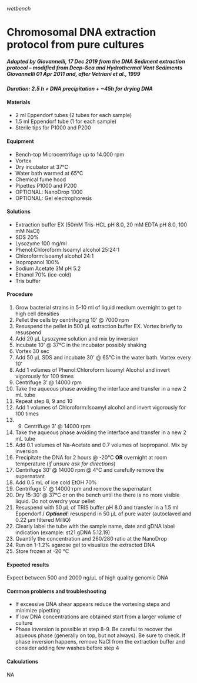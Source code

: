 _wetbench_
# Chromosomal DNA extraction protocol from pure cultures

##### Adapted by *Giovannelli, 17 Dec 2019* from the DNA Sediment extraction protocol – modified from Deep-Sea and Hydrothermal Vent Sediments *Giovannelli 01 Apr 2011* and, after *Vetriani et al., 1999*

***Duration: 2.5 h + DNA precipitation + ~45h for drying DNA***

#### Materials
- 2 ml Eppendorf tubes (2 tubes for each sample)
- 1.5 ml Eppendorf tube (1 for each sample)
- Sterile tips for P1000 and P200

#### Equipment
- Bench-top Microcentrifuge up to 14.000 rpm
- Vortex
- Dry incubator at 37°C
- Water bath warmed at 65°C
- Chemical fume hood
- Pipettes P1000 and P200
- OPTIONAL: NanoDrop 1000
- OPTIONAL: Gel electrophoresis

#### Solutions
- Extraction buffer EX (50mM Tris-HCL pH 8.0, 20 mM EDTA pH 8.0, 100 mM NaCl)
- SDS 20%
- Lysozyme 100 mg/ml
- Phenol:Chloroform:Isoamyl alcohol 25:24:1
- Chloroform:Isoamyl alcohol 24:1
- Isopropanol 100%
- Sodium Acetate 3M pH  5.2
- Ethanol 70% (ice-cold)
- Tris buffer

#### Procedure
1. Grow bacterial strains in 5-10 ml of liquid medium overnight to get to high cell densities
2. Pellet the cells by centrifuging 10' @ 7000 rpm
3. Resuspend the pellet in 500 µL extraction buffer EX. Vortex briefly to resuspend
4. Add 20 µL Lysozyme solution and mix by inversion
5. Incubate 10' @ 37°C in the incubator possibly shaking
6. Vortex 30 sec
7. Add 50 µL SDS and incubate 30' @ 65°C in the water bath. Vortex every 10'
8. Add 1 volumes of Phenol:Chloroform:Isoamyl Alcohol and invert vigorously for 100 times
9. Centrifuge 3' @ 14000 rpm
10. Take the aqueous phase avoiding the interface and transfer in a new 2 mL tube
11. Repeat step 8, 9 and 10
12. Add 1 volumes of Chloroform:Isoamyl alcohol and invert vigorously for 100 times
13. 9. Centrifuge 3' @ 14000 rpm
14. Take the aqueous phase avoiding the interface and transfer in a new 2 mL tube
15. Add 0.1 volumes of Na-Acetate and 0.7 volumes of Isopropanol. Mix by inversion
16. Precipitate the DNA for 2 hours @ -20°C **OR** overnight at room temperature (_if unsure ask for directions_)
15. Centrifuge 30' @ 14000 rpm @ 4°C and carefully remove the supernatant
14. Add 0.5 mL of ice cold EtOH 70%
15. Centrifuge 5' @ 14000 rpm and remove the supernatant
16. Dry 15-30' @ 37°C or on the bench until the there is no more visible liquid. Do not overdry your pellet
17. Resuspend with 50 µL of TRIS buffer pH 8.0 and transfer in a 1.5 ml Eppendorf / ***Optional***: resuspend in 50 µL of pure water (autoclaved and 0.22 µm filtered MilliQ)
18. Clearly label the tube with the sample name, date and gDNA label indication (example: st21 gDNA 5.12.19)
20. Quantify the concentration and 260/280 ratio at the NanoDrop
21. Run on 1-1.2% agarose gel to visualize the extracted DNA
22. Store frozen at -20 °C

#### Expected results
Expect between 500 and 2000 ng/µL of high quality genomic DNA

#### Common problems and troubleshooting
- If excessive DNA shear appears reduce the vortexing steps and minimize pipetting
- If low DNA concentrations are obtained start from a larger volume of culture
- Phase inversion is possible at step 8-9. Be careful to recover the aqueous phase (generally on top, but not always). Be sure to check. If phase inversion happens, remove NaCl from the extraction buffer and consider adding few washes before step 4

#### Calculations
NA
